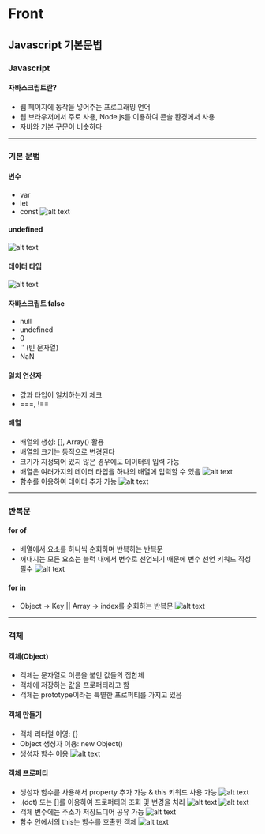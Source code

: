 # Front

## Javascript 기본문법

### Javascript

#### 자바스크립트란?

- 웹 페이지에 동작을 넣어주는 프로그래밍 언어
- 웹 브라우저에서 주로 사용, Node.js를 이용하여 콘솔 환경에서 사용
- 자바와 기본 구문이 비슷하다

---

### 기본 문법

#### 변수

- var
- let
- const
  ![alt text](image.png)

#### undefined

![alt text](image-1.png)

#### 데이터 타입

![alt text](image-2.png)

#### 자바스크립트 false

- null
- undefined
- 0
- '' (빈 문자열)
- NaN

#### 일치 연산자

- 값과 타입이 일치하는지 체크
- ===, !==

#### 배열

- 배열의 생성: [], Array() 활용
- 배열의 크기는 동적으로 변경된다
- 크기가 지정되어 있지 않은 경우에도 데이터의 입력 가능
- 배열은 여러가지의 데이터 타입을 하나의 배열에 입력할 수 있음
  ![alt text](image-3.png)
- 함수를 이용하여 데이터 추가 가능
  ![alt text](image-4.png)

---

### 반복문

#### for of

- 배열에서 요소를 하나씩 순회하며 반복하는 반복문
- 꺼내지는 모든 요소는 블럭 내에서 변수로 선언되기 때문에 변수 선언 키워드 작성 필수
  ![alt text](image-5.png)

#### for in

- Object -> Key || Array -> index를 순회하는 반복문
  ![alt text](image-6.png)

---

### 객체

#### 객체(Object)

- 객체는 문자열로 이름을 붙인 값들의 집합체
- 객체에 저장하는 값을 프로퍼티라고 함
- 객체는 prototype이라는 특별한 프로퍼티를 가지고 있음

#### 객체 만들기

- 객체 리터럴 이영: {}
- Object 생성자 이용: new Object()
- 생성자 함수 이용
  ![alt text](image-7.png)

#### 객체 프로퍼티

- 생성자 함수를 사용해서 property 추가 가능 & this 키워드 사용 가능
  ![alt text](image-8.png)
- .(dot) 또는 []를 이용하여 프로퍼티의 조회 및 변경을 처리
  ![alt text](image-9.png)
  ![alt text](image-10.png)
- 객체 변수에는 주소가 저장도디어 공유 가능
  ![alt text](image-11.png)
- 함수 안에서의 this는 함수를 호출한 객체
  ![alt text](image-12.png)
